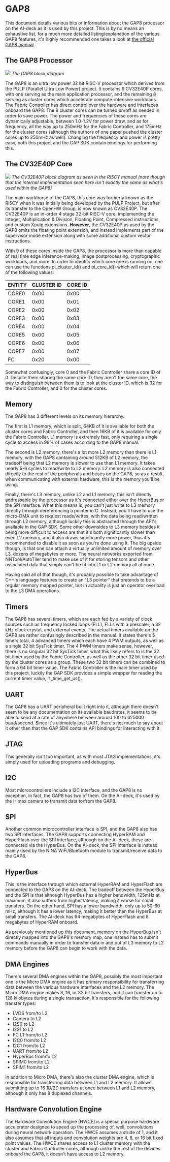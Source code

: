 # GAP8

This document details various bits of information about the GAP8 processor on the AI-deck as it is used by this project. This is by no means an exhaustive list, for a much more detailed listing/explanation of the various GAP8 features, it's highly recommended one takes a look at [the official GAP8 manual](https://gwt-website-files.s3.amazonaws.com/gap8_datasheet.pdf). 

## The GAP8 Processor
![](InlineImages/gap8_overview.png)
*The GAP8 block diagram*

The GAP8 is an ultra low power 32 bit RISC-V processor which derives from the PULP (Parallel Ultra Low Power) project. It contains 9 CV32E40P cores, with one serving as the main application processor, and the remaining 8 serving as cluster cores which accelerate compute-intensive workloads. The Fabric Controller has direct control over the hardware and interfaces onboard the GAP8. The 8 cluster cores can be turned on/off as needed in order to save power. The power and frequencies of these cores are dynamically adjustable, between 1.0-1.2V for power draw, and as for frequency, all the way up to 250mHz for the Fabric Controller, and 175mHz for the cluster cores (although the authors of one paper pushed the cluster cores up to 250mHz as well). Changing the frequency and power is pretty easy, both this project and the GAP SDK contain bindings for performing this.

## The CV32E40P Core

![](InlineImages/ri5cy_overview.png)
*The CV32E40P block diagram as seen in the RI5CY manual (note though that the internal implementation seen here isn't exactly the same as what's used within the GAP8)*

The main workhorse of the GAP8, this core was formerly known as the RI5CY when it was initially being developed by the PULP Project, but after its transfer to the OpenHW Group, is now known as CV32E40P. The CV32E40P is an in-order 4 stage 32-bit RISC-V core, implementing the Integer, Multiplication & Division, Floating Point, Compressed instructions, and custom Xpulp extensions. **However**, the CV32E40P as used by the GAP8 omits the floating point extension, and instead implements part of the supervisor mode extension along with some additional custom vector instructions. 

With 9 of these cores inside the GAP8, the processor is more than capable of real time edge inference-making, image postprocessing, cryptographic workloads, and more. In order to identify which core one is running on, one can use the functions pi_cluster_id() and pi_core_id() which will return one of the following values:

|ENTITY |CLUSTER ID | CORE ID |
| --- | --- | --- |
| CORE0 | 0x00 | 0x00 |
| CORE1 | 0x00 | 0x01 |
| CORE2 | 0x00 | 0x02 |
| CORE3 | 0x00 | 0x03 |
| CORE4 | 0x00 | 0x04 |
| CORE5 | 0x00 | 0x05 | 
| CORE6 | 0x00 | 0x06 |
| CORE7 | 0x00 | 0x07 |
| FC | 0x20 | 0x00 |

Somewhat confusingly, core 0 and the Fabric Controller share a core ID of 0. Despite them sharing the same core ID, they aren't the same core, the way to distinguish between them is to look at the cluster ID, which is 32 for the Fabric Controller, and 0 for the cluster cores. 

## Memory

The GAP8 has 3 different levels on its memory hierarchy.

The first is L1 memory, which is split, 64KB of it is available for both the cluster cores and Fabric Controller, and then 16KB of it is available for only the Fabric Controller. L1 memory is extremely fast, only requiring a single cycle to access in 98% of cases according to the GAP8 manual.

The second is L2 memory, there's a lot more L2 memory than there is L1 memory, with the GAP8 containing around 512KB of L2 memory, the tradeoff being that L2 memory is slower to use than L1 memory. It takes nearly 5-6 cycles to read/write to L2 memory. L2 memory is also connected directly to the rest of the peripherals and buses on the GAP8, so as a result, when communicating with external hardware, this is the memory you'll be using.

Finally, there's L3 memory, unlike L2 and L1 memory, this isn't directly addressable by the processor as it's connected either over the HyperBus or the SPI interface. What this means is, you can't just write to L3 memory directly through dereferencing a pointer in C. Instead, you'll have to use the micro-DMA unit to request reads/writes, with the data being read/written through L2 memory, although luckily this is abstracted through the API's available in the GAP SDK. Some other downsides to L3 memory besides it being more difficult to access are that it's both significantly slower than even L2 memory, and it also draws significantly more power, thus it's recommended to disable it as soon as you're done using it. The big upside though, is that one can attach a virtually unlimited amount of memory over L3, dozens of megabytes or more. The neural networks exported from NNTool/AutoTiler tend to make use of it for storing tensors and other associated data that simply can't be fit into L1 or L2 memory all at once.

Having said all of that though, it's probably possible to take advantage of C++'s language features to create an "L3 pointer" that pretends to be a regular memory mapped pointer, but in actuality is just an operator overload to the L3 DMA operations. 

## Timers

The GAP8 has several timers, which are each fed by a variety of clock sources such as frequency locked loops (FLL), FLLs with a prescaler, a 32 kHz clock crystal, and external events. The actual timers available on the GAP8 are rather confusingly described in the manual. It states there's 5 timers total, 4 advanced timers which each have 4 PWM outputs, as well as a single 32 bit SysTick timer. The 4 PWM timers make sense, however, there is no singular 32 bit SysTick timer, what this likely refers to is the 32 bit timer used by the Fabric Controller, as well as the other 32 bit timer used by the cluster cores as a group. These two 32 bit timers can be combined to form a 64 bit timer value. The Fabric Controller is the main timer used by this project, luckily the GAP SDK provides a simple wrapper for reading the current timer value, rt_time_get_us().

## UART

The GAP8 has a UART peripheral built right into it, although there doesn't seem to be any documentation on its available baudrates, it seems to be able to send at a rate of anywhere between around 100 to 625000 baud/second. Since it's ultimately just UART, there's not much to say about it other than that the GAP SDK contains API bindings for interacting with it.

## JTAG

This generally isn't too important, as with most JTAG implementations, it's simply used for uploading programs and debugging.

## I2C

Most microcontrollers include a I2C interface, and the GAP8 is no exception, in fact, the GAP8 has two of them. On the AI-deck, it's used by the Himax camera to transmit data to/from the GAP8. 

## SPI

Another common microcontroller interface is SPI, and the GAP8 also has two SPI interfaces. The GAP8 supports connecting HyperRAM and HyperFlash over the SPI interface, although on the AI-deck, these are connected via the HyperBus. On the AI-deck, the SPI interface is instead mainly used by the NINA WiFi/Bluetooth module to transmit/receive data to the GAP8.

## HyperBus

This is the interface through which external HyperRAM and HyperFlash are connected to the GAP8 on the AI-deck. The tradeoff between the HyperBus and the SPI is that although HyperBus has a higher bandwidth, 125mHz at maximum, it also suffers from higher latency, making it worse for small transfers. On the other hand, SPI has a lower bandwidth, only up to 50-60 mHz, although it has a lower latency, making it better than the HyperBus at small transfers. The AI-deck has 64 megabytes of HyperFlash and 8 megabytes of HyperRAM onboard.

As previously mentioned up this document, memory on the HyperBus isn't directly mapped into the GAP8's memory map, one instead has to submit commands manually in order to transfer data in and out of L3 memory to L2 memory before the GAP8 can begin to work with the data. 

## DMA Engines

There's several DMA engines within the GAP8, possibly the most important one is the Micro DMA engine as it has primary responsibility for transferring data between the various hardware interfaces and the L2 memory. The Micro DMA engine makes 8, 16, or 32 bit transfers, and it can transfer up to 128 kilobytes during a single transaction, it's responsible for the following transfer types: 

* LVDS from/to L2 
* Camera to L2 
* I2S0 to L2
* I2S1 to L2
* FC L1 from/to L2 
* I2C0 from/to L2 
* I2C1 from/to L2 
* UART from/to L2
* HyperBus from/to L2 
* SPIM0 from/to L2 
* SPIM1 from/to L2

In addition to Micro DMA, there's also the cluster DMA engine, which is responsible for transferring data between L1 and L2 memory. It allows submitting up to 16 1D/2D transfers at once between L1 and L2 memory, although it only has 8 duplexed channels.

## Hardware Convolution Engine

The Hardware Convolution Engine (HWCE) is a special purpose hardware accelerator designed to speed up the processing of, well, convolutions during neural network operation. The HWCE assumes a stride of 1, and it also assumes that all inputs and convolution weights are 4, 8, or 16 bit fixed point values. The HWCE shares access to L1 cluster memory with the cluster and Fabric Controller cores, although unlike the rest of the devices onboard the GAP8, it doesn't have access to L2 memory.
